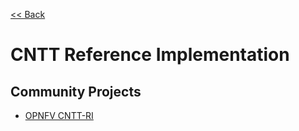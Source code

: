 [<< Back](../)

# CNTT Reference Implementation

<a name="available-ri"></a>

## Community Projects
* [OPNFV CNTT-RI](cntt-ri)
